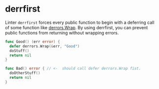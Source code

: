 # derrfirst

Linter `derrfirst` forces every public function to begin with a deferring call of some function like [derrors.Wrap](https://github.com/golang/pkgsite/blob/5f0513d53cff8382238b5f8c78e8317d2b4ad06d/internal/derrors/derrors.go#L240).
By using derrfirst, you can prevent public functions from returning without wrapping errors.

```go
func Good() (err error) {
  defer derrors.Wrap(&err, "Good")
  doStuff()
  return nil
}

func Bad() error { // <-  should call defer derrors.Wrap fist.
  doOtherStuff()
  return nil
}
```
